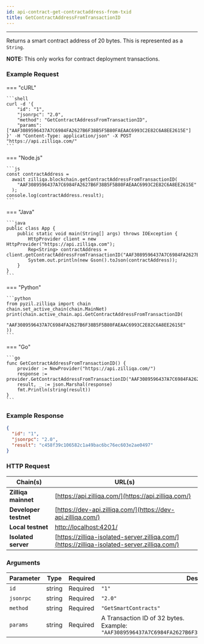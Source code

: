 ```yaml
---
id: api-contract-get-contractaddress-from-txid
title: GetContractAddressFromTransactionID
---
```


---

Returns a smart contract address of 20 bytes. This is represented as a `String`.

**NOTE:** This only works for contract deployment transactions.

### Example Request

=== "cURL"

    ```shell
    curl -d '{
        "id": "1",
        "jsonrpc": "2.0",
        "method": "GetContractAddressFromTransactionID",
        "params": ["AAF3089596437A7C6984FA2627B6F38B5F5B80FAEAAC6993C2E82C6A8EE2615E"]
    }' -H "Content-Type: application/json" -X POST "https://api.zilliqa.com/"
    ```

=== "Node.js"

    ```js
    const contractAddress =
      await zilliqa.blockchain.getContractAddressFromTransactionID(
        "AAF3089596437A7C6984FA2627B6F38B5F5B80FAEAAC6993C2E82C6A8EE2615E"
      );
    console.log(contractAddress.result);
    ```

=== "Java"

    ```java
    public class App {
        public static void main(String[] args) throws IOException {
            HttpProvider client = new HttpProvider("https://api.zilliqa.com");
            Rep<String> contractAddress = client.getContractAddressFromTransactionID("AAF3089596437A7C6984FA2627B6F38B5F5B80FAEAAC6993C2E82C6A8EE2615E");
            System.out.println(new Gson().toJson(contractAddress));
        }
    }
    ```

=== "Python"

    ```python
    from pyzil.zilliqa import chain
    chain.set_active_chain(chain.MainNet)
    print(chain.active_chain.api.GetContractAddressFromTransactionID(
         "AAF3089596437A7C6984FA2627B6F38B5F5B80FAEAAC6993C2E82C6A8EE2615E"
    ))
    ```

=== "Go"

    ```go
    func GetContractAddressFromTransactionID() {
        provider := NewProvider("https://api.zilliqa.com/")
        response := provider.GetContractAddressFromTransactionID("AAF3089596437A7C6984FA2627B6F38B5F5B80FAEAAC6993C2E82C6A8EE2615E")
        result, _ := json.Marshal(response)
        fmt.Println(string(result))
    }
    ```

### Example Response

```json
{
  "id": "1",
  "jsonrpc": "2.0",
  "result": "c458f39c106582c1a49bac6bc76ec603e2ae0497"
}
```

### HTTP Request

| Chain(s)              | URL(s)                                                                                       |
| --------------------- | -------------------------------------------------------------------------------------------- |
| **Zilliqa mainnet**   | [https://api.zilliqa.com/](https://api.zilliqa.com/)                                         |
| **Developer testnet** | [https://dev-api.zilliqa.com/](https://dev-api.zilliqa.com/)                                 |
| **Local testnet**     | [http://localhost:4201/](http://localhost:4201/)                                             |
| **Isolated server**   | [https://zilliqa-isolated-server.zilliqa.com/](https://zilliqa-isolated-server.zilliqa.com/) |

### Arguments

| Parameter | Type   | Required | Description                                                                                                       |
| --------- | ------ | -------- | ----------------------------------------------------------------------------------------------------------------- |
| `id`      | string | Required | `"1"`                                                                                                             |
| `jsonrpc` | string | Required | `"2.0"`                                                                                                           |
| `method`  | string | Required | `"GetSmartContracts"`                                                                                             |
| `params`  | string | Required | A Transaction ID of 32 bytes. <br/> Example: `"AAF3089596437A7C6984FA2627B6F38B5F5B80FAEAAC6993C2E82C6A8EE2615E"` |
